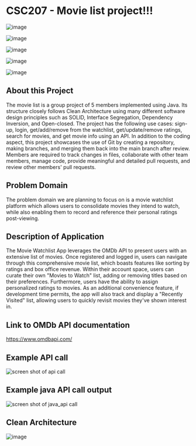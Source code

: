 # CSC207 - Movie list project!!!

![image](https://github.com/user-attachments/assets/c08dbed8-7bd3-4d1b-97cf-da1d254a4caf)

![image](https://github.com/user-attachments/assets/22b1d0f9-808f-4762-9f5b-59ddb0879207)

![image](https://github.com/user-attachments/assets/1e7a3771-1c61-4266-bdc1-a67d87cae3a1)

![image](https://github.com/user-attachments/assets/d1060261-c570-4af9-bf25-fd79fc62726e)

![image](https://github.com/user-attachments/assets/78277efe-89b8-4835-a148-79dbead14299)


## About this Project
The movie list is a group project of 5 members implemented using Java. Its structure closely follows Clean Architecture using many different software design principles such as SOLID, Interface Segregation, Dependency Inversion, and Open-closed. The project has the following use cases: sign-up, login, get/add/remove from the watchlist, get/update/remove ratings, search for movies, and get movie info using an API. In addition to the coding aspect, this project showcases the use of Git by creating a repository, making branches, and merging them back into the main branch after review.  Members are required to track changes in files, collaborate with other team members, manage code, provide meaningful and detailed pull requests, and review other members' pull requests. 

## Problem Domain
The problem domain we are planning to focus on is a movie watchlist platform which allows users to consolidate movies they intend to watch, while also enabling them to record and reference their personal ratings post-viewing.

## Description of Application
The Movie Watchlist App leverages the OMDb API to present users with an extensive list of movies. Once registered and logged in, users can navigate through this comprehensive movie list, which boasts features like sorting by ratings and box office revenue. Within their account space, users can curate their own "Movies to Watch" list, adding or removing titles based on their preferences. Furthermore, users have the ability to assign personalized ratings to movies. As an additional convenience feature, if development time permits, the app will also track and display a "Recently Visited" list, allowing users to quickly revisit movies they've shown interest in.
## Link to OMDb API documentation
https://www.omdbapi.com/

## Example API call

![screen shot of api call](https://github.com/Simon-program/CSC207_project/blob/main/assets/ss.png)

## Example java API call output

![screen shot of java_api call](https://github.com/feliser/CSC207_project/blob/main/assets/example_APIcall.png)

## Clean Architecture

![image](https://github.com/user-attachments/assets/83d4769a-93c4-4655-a93d-ddb06d785db2)

